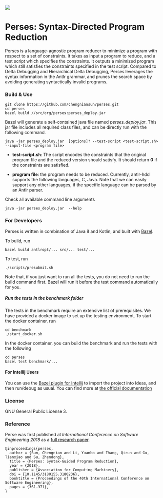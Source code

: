 ![](https://github.com/chengniansun/perses/workflows/CI/badge.svg)
 
# Perses: Syntax-Directed Program Reduction

Perses is a language-agnostic program reducer to minimize a program with 
respect to a set of constraints. It takes as input a program to reduce,
and a test script which specifies the constraints.
It outputs a minimized program which still satisfies the constraints specified
in the test script. Compared to Delta Debugging and Hierarchical Delta Debugging,
Perses leverages the syntax information in the Antlr grammar, and prunes the
search space by avoiding generating syntactically invalid programs.


### Build & Use ###

```
git clone https://github.com/chengniansun/perses.git
cd perses
bazel build //src/org/perses:perses_deploy.jar
```

Bazel will generate a self-contained java file named *perses_deploy.jar*.
This jar file includes all required class files, and can be directly run
with the following command.

```
java -jar perses_deploy.jar  [options]? --test-script <test-script.sh> --input-file <program file>
```

* __test-script.sh__:
The script encodes the constraints that the original program file and the reduced version should satisfy. It should return **0** if the constraints are satisfied. 
 
* __program file__: the program needs to be reduced. Currently, antlr-hdd 
supports the following languages, C, Java. Note that we can easily support any other languages, if the specific language can be parsed by an Antlr parser. 



Check all available command line arguments

```
java -jar perses_deploy.jar  --help
```


### For Developers ###

Perses is written in combination of Java 8 and Kotlin, and built with [Bazel](https://bazel.build/). 

To build, run

```
bazel build antlropt/... src/... test/...
```

To test, run

```
./scripts/presubmit.sh
```

Note that, if you just want to run all the tests, you do not need to run the build command first.
Bazel will run it before the test command automatically for you.

##### Run the tests in the benchmark folder #####

The tests in the benchmark require an extensive list of prerequisites.
We have provided a docker image to set up the testing environment. To start
the docker container, run

```shell
cd benchmark
./start_docker.sh
``` 

In the docker container, you can build the benchmark and run the tests with the following

```shell
cd perses
bazel test benchmark/...
```

#### For Intellij Users ####

You can use the [Bazel plugin for Intellij](https://plugins.jetbrains.com/plugin/8609-bazel/) to import the project into Ideas, 
and then run/debug as usual. You can find more at [the official documentation](https://ij.bazel.build/docs/bazel-plugin.html)

### License ###
GNU General Public License 3.

### Reference ###
Perse was first published at *International Conference on Software Engineering 2018* as a [full research paper](https://dl.acm.org/doi/10.1145/3180155.3180236).
```
@inproceedings{perses,
  author = {Sun, Chengnian and Li, Yuanbo and Zhang, Qirun and Gu, Tianxiao and Su, Zhendong},
  title = {Perses: Syntax-Guided Program Reduction},
  year = {2018},
  publisher = {Association for Computing Machinery},
  doi = {10.1145/3180155.3180236},
  booktitle = {Proceedings of the 40th International Conference on Software Engineering},
  pages = {361–371},
}
```

